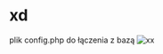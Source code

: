 # xd
plik config.php do łączenia z bazą ![xx](https://cdn.betterttv.net/emote/5e15e00c0550d42106b90042/3x)

